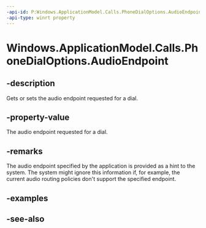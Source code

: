 ```yaml
---
-api-id: P:Windows.ApplicationModel.Calls.PhoneDialOptions.AudioEndpoint
-api-type: winrt property
---
```


<!-- Property syntax
public Windows.ApplicationModel.Calls.PhoneAudioRoutingEndpoint AudioEndpoint { get;  set; }
-->

# Windows.ApplicationModel.Calls.PhoneDialOptions.AudioEndpoint

## -description
Gets or sets the audio endpoint requested for a dial.

## -property-value
The audio endpoint requested for a dial.

## -remarks
The audio endpoint specified by the application is provided as a hint to the system. The system might ignore this information if, for example, the current audio routing policies don't support the specified endpoint.

## -examples

## -see-also
